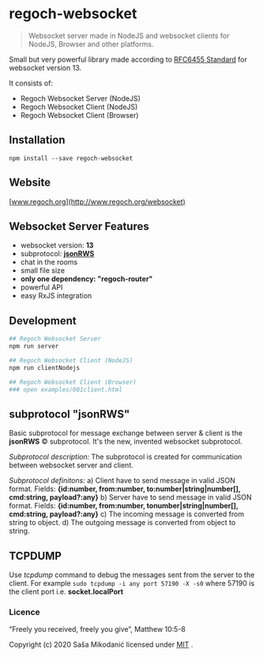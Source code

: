 # regoch-websocket
> Websocket server made in NodeJS and websocket clients for NodeJS, Browser and other platforms.

Small but very powerful library made according to [RFC6455 Standard](https://www.iana.org/assignments/websocket/websocket.xml) for websocket version 13.

It consists of:
- Regoch Websocket Server (NodeJS)
- Regoch Websocket Client (NodeJS)
- Regoch Websocket Client (Browser)



## Installation
```
npm install --save regoch-websocket
```

## Website
[www.regoch.org](http://www.regoch.org/websocket)


## Websocket Server Features
- websocket version: **13**
- subprotocol: **[jsonRWS](http://www.regoch.org/websocket-protocol-jsonRWS)**
- chat in the rooms
- small file size
- **only one dependency: "regoch-router"**
- powerful API
- easy RxJS integration


## Development
```bash
## Regoch Websocket Server
npm run server

## Regoch Websocket Client (NodeJS)
npm run clientNodejs

## Regoch Websocket Client (Browser)
### open examples/001client.html
```


## subprotocol "jsonRWS"
Basic subprotocol for message exchange between server & client is the **jsonRWS** &copy; subprotocol. It's the new, invented websocket subprotocol.

*Subprotocol description:*
The subprotocol is created for communication between websocket server and client.

*Subprotocol definitons:*
a) Client have to send message in valid JSON format. Fields: **{id:number, from:number, to:number|string|number[], cmd:string, payload?:any}**
b) Server have to send message in valid JSON format. Fields: **{id:number, from:number, tonumber|string|number[], cmd:string, payload?:any}**
c) The incoming message is converted from string to object.
d) The outgoing message is converted from object to string.


## TCPDUMP
Use *tcpdump* command to debug the messages sent from the server to the client.
For example ```sudo tcpdump -i any port 57190 -X -s0``` where 57190 is the client port i.e. **socket.localPort**


### Licence
“Freely you received, freely you give”, Matthew 10:5-8

Copyright (c) 2020 Saša Mikodanić licensed under [MIT](./LICENSE) .
